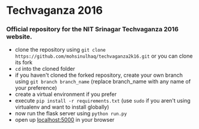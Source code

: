 # Techvaganza 2016
### Official repository for the NIT Srinagar Techvaganza 2016 website.
- clone the repository using `git clone https://github.com/mohsinulhaq/techvaganza2k16.git` or you can clone its fork
- `cd` into the cloned folder
- if you haven't cloned the forked repository, create your own branch using `git branch branch_name` (replace branch_name with any name of your preference)
- create a virtual environment if you prefer
- execute `pip install -r requirements.txt` (use `sudo` if you aren't using virtualenv and want to install globally)
- now run the flask server using `python run.py`
- open up [localhost:5000](http://localhost:5000) in your browser
